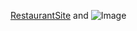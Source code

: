 
[RestaurantSite](https://tony4203.github.io/RestaurantSite/courera_5/index.html#) and ![Image](RestaurantSite/site.png)

